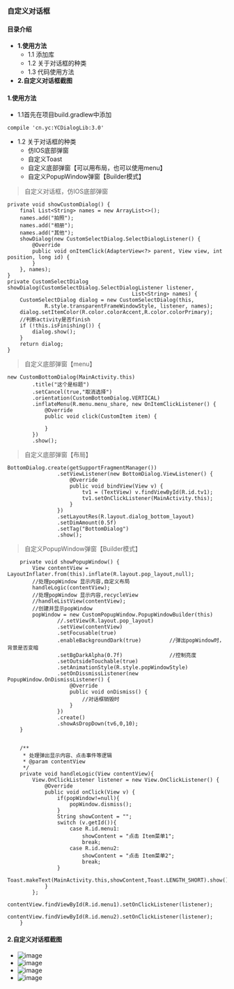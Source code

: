 ### 自定义对话框
#### 目录介绍
- **1.使用方法**
	- 1.1 添加库
	- 1.2 关于对话框的种类
	- 1.3 代码使用方法
- **2.自定义对话框截图**


#### 1.使用方法
- 1.1首先在项目build.gradlew中添加 
```
compile 'cn.yc:YCDialogLib:3.0'
```

- 1.2 关于对话框的种类
	- 仿IOS底部弹窗
	- 自定义Toast
	- 自定义底部弹窗【可以用布局，也可以使用menu】
	- 自定义PopupWindow弹窗【Builder模式】

> 自定义对话框，仿IOS底部弹窗

```
private void showCustomDialog() {
	final List<String> names = new ArrayList<>();
	names.add("拍照");
	names.add("相册");
	names.add("其他");
	showDialog(new CustomSelectDialog.SelectDialogListener() {
		@Override
		public void onItemClick(AdapterView<?> parent, View view, int position, long id) {
		}
	}, names);
}
private CustomSelectDialog showDialog(CustomSelectDialog.SelectDialogListener listener,
										List<String> names) {
	CustomSelectDialog dialog = new CustomSelectDialog(this, 
			R.style.transparentFrameWindowStyle, listener, names);
	dialog.setItemColor(R.color.colorAccent,R.color.colorPrimary);
	//判断activity是否finish
	if (!this.isFinishing()) {
		dialog.show();
	}
	return dialog;
}
```

> 自定义底部弹窗【menu】

```
new CustomBottomDialog(MainActivity.this)
		.title("这个是标题")
		.setCancel(true,"取消选择")
		.orientation(CustomBottomDialog.VERTICAL)
		.inflateMenu(R.menu.menu_share, new OnItemClickListener() {
			@Override
			public void click(CustomItem item) {

			}
		})
		.show();
```
> 自定义底部弹窗【布局】
```
BottomDialog.create(getSupportFragmentManager())
                .setViewListener(new BottomDialog.ViewListener() {
                    @Override
                    public void bindView(View v) {
                        tv1 = (TextView) v.findViewById(R.id.tv1);
                        tv1.setOnClickListener(MainActivity.this);
                    }
                })
                .setLayoutRes(R.layout.dialog_bottom_layout)
                .setDimAmount(0.5f)
                .setTag("BottomDialog")
                .show();
```
> 自定义PopupWindow弹窗【Builder模式】
```
    private void showPopupWindow() {
        View contentView = LayoutInflater.from(this).inflate(R.layout.pop_layout,null);
        //处理popWindow 显示内容,自定义布局
        handleLogic(contentView);
        //处理popWindow 显示内容,recycleView
        //handleListView(contentView);
        //创建并显示popWindow
        popWindow = new CustomPopupWindow.PopupWindowBuilder(this)
                //.setView(R.layout.pop_layout)
                .setView(contentView)
                .setFocusable(true)
                .enableBackgroundDark(true)         //弹出popWindow时，背景是否变暗
                .setBgDarkAlpha(0.7f)               //控制亮度
                .setOutsideTouchable(true)
                .setAnimationStyle(R.style.popWindowStyle)
                .setOnDissmissListener(new PopupWindow.OnDismissListener() {
                    @Override
                    public void onDismiss() {
                        //对话框销毁时
                    }
                })
                .create()
                .showAsDropDown(tv6,0,10);
    }


    /**
     * 处理弹出显示内容、点击事件等逻辑
     * @param contentView
     */
    private void handleLogic(View contentView){
        View.OnClickListener listener = new View.OnClickListener() {
            @Override
            public void onClick(View v) {
                if(popWindow!=null){
                    popWindow.dismiss();
                }
                String showContent = "";
                switch (v.getId()){
                    case R.id.menu1:
                        showContent = "点击 Item菜单1";
                        break;
                    case R.id.menu2:
                        showContent = "点击 Item菜单2";
                        break;
                }
                Toast.makeText(MainActivity.this,showContent,Toast.LENGTH_SHORT).show();
            }
        };
        contentView.findViewById(R.id.menu1).setOnClickListener(listener);
        contentView.findViewById(R.id.menu2).setOnClickListener(listener);
    }
```

#### 2.自定义对话框截图
- ![image](https://github.com/yangchong211/YCDialog/blob/master/pic/Screenshot1.png)
- ![image](https://github.com/yangchong211/YCDialog/blob/master/pic/Screenshot2.png)
- ![image](https://github.com/yangchong211/YCDialog/blob/master/pic/Screenshot3.png)
- ![image](https://github.com/yangchong211/YCDialog/blob/master/pic/Screenshot4.png)






